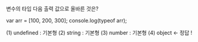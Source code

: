 변수의 타입
다음 출력 값으로 올바른 것은?

var arr = [100, 200, 300];
console.log(typeof arr);

(1) undefined : 기본형
(2) string : 기본형
(3) number : 기본형
(4) object <- 정답 !
